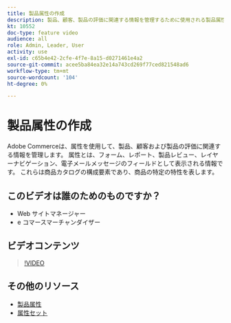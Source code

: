 ```yaml
---
title: 製品属性の作成
description: 製品、顧客、製品の評価に関連する情報を管理するために使用される製品属性を作成する方法について説明します。
kt: 10552
doc-type: feature video
audience: all
role: Admin, Leader, User
activity: use
exl-id: c65b4e42-2cfe-4f7e-8a15-d0271461e4a2
source-git-commit: acee5ba84ea32e14a743cd269f77ced821548ad6
workflow-type: tm+mt
source-wordcount: '104'
ht-degree: 0%

---
```


# 製品属性の作成

Adobe Commerceは、属性を使用して、製品、顧客および製品の評価に関連する情報を管理します。 属性とは、フォーム、レポート、製品レビュー、レイヤーナビゲーション、電子メールメッセージのフィールドとして表示される情報です。 これらは商品カタログの構成要素であり、商品の特定の特性を表します。

## このビデオは誰のためのものですか？

- Web サイトマネージャー
- e コマースマーチャンダイザー

## ビデオコンテンツ

>[!VIDEO](https://video.tv.adobe.com/v/343749?quality=12&learn=on)

## その他のリソース

- [製品属性](https://docs.magento.com/user-guide/catalog/product-attributes.html)
- [属性セット](https://docs.magento.com/user-guide/stores/attribute-sets.html)
